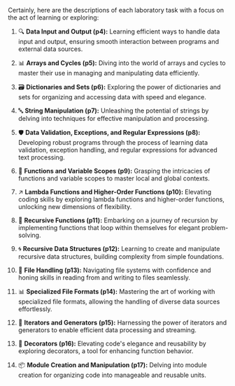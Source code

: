 Certainly, here are the descriptions of each laboratory task with a focus on the act of learning or exploring:

1. 🔍 **Data Input and Output (p4):** Learning efficient ways to handle data input and output, ensuring smooth interaction between programs and external data sources.

2. 📊 **Arrays and Cycles (p5):** Diving into the world of arrays and cycles to master their use in managing and manipulating data efficiently.

3. 🗃️ **Dictionaries and Sets (p6):** Exploring the power of dictionaries and sets for organizing and accessing data with speed and elegance.

4. 🔤 **String Manipulation (p7):** Unleashing the potential of strings by delving into techniques for effective manipulation and processing.

5. 🛡️ **Data Validation, Exceptions, and Regular Expressions (p8):** Developing robust programs through the process of learning data validation, exception handling, and regular expressions for advanced text processing.

6. 📜 **Functions and Variable Scopes (p9):** Grasping the intricacies of functions and variable scopes to master local and global contexts.

7. ↗️ **Lambda Functions and Higher-Order Functions (p10):** Elevating coding skills by exploring lambda functions and higher-order functions, unlocking new dimensions of flexibility.

8. 🔄 **Recursive Functions (p11):** Embarking on a journey of recursion by implementing functions that loop within themselves for elegant problem-solving.

9. 🌀 **Recursive Data Structures (p12):** Learning to create and manipulate recursive data structures, building complexity from simple foundations.

10. 📁 **File Handling (p13):** Navigating file systems with confidence and honing skills in reading from and writing to files seamlessly.

11. 📊 **Specialized File Formats (p14):** Mastering the art of working with specialized file formats, allowing the handling of diverse data sources effortlessly.

12. 🔄 **Iterators and Generators (p15):** Harnessing the power of iterators and generators to enable efficient data processing and streaming.

13. 🎨 **Decorators (p16):** Elevating code's elegance and reusability by exploring decorators, a tool for enhancing function behavior.

14. 📦 **Module Creation and Manipulation (p17):** Delving into module creation for organizing code into manageable and reusable units.
